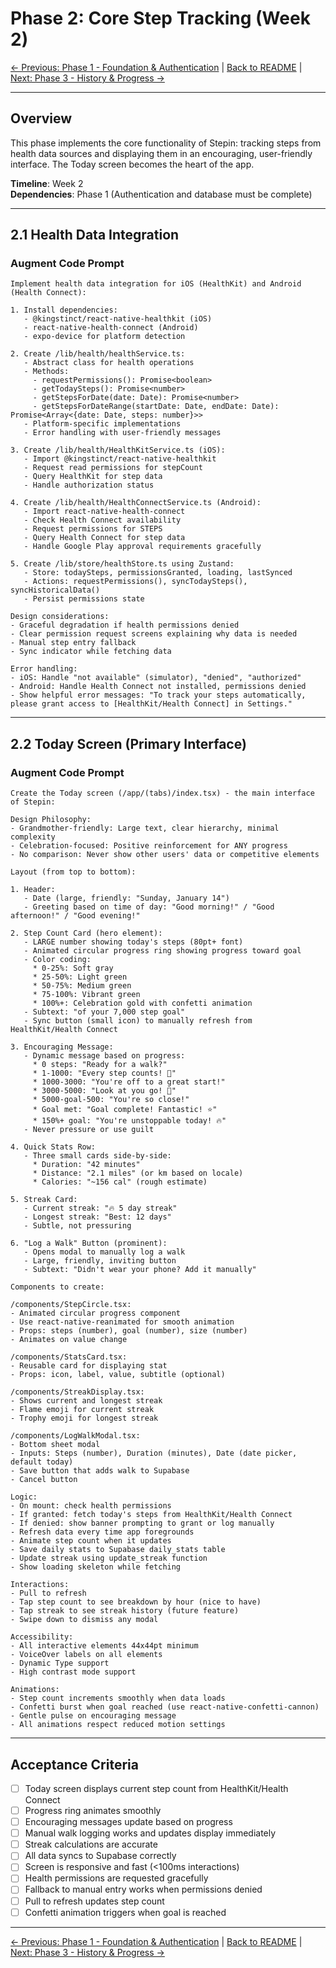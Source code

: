# Phase 2: Core Step Tracking (Week 2)

[← Previous: Phase 1 - Foundation & Authentication](phase-1-foundation-auth.md) | [Back to README](README.md) | [Next: Phase 3 - History & Progress →](phase-3-history-progress.md)

---

## Overview

This phase implements the core functionality of Stepin: tracking steps from health data sources and displaying them in an encouraging, user-friendly interface. The Today screen becomes the heart of the app.

**Timeline**: Week 2  
**Dependencies**: Phase 1 (Authentication and database must be complete)

---

## 2.1 Health Data Integration

### Augment Code Prompt

```
Implement health data integration for iOS (HealthKit) and Android (Health Connect):

1. Install dependencies:
   - @kingstinct/react-native-healthkit (iOS)
   - react-native-health-connect (Android)
   - expo-device for platform detection

2. Create /lib/health/healthService.ts:
   - Abstract class for health operations
   - Methods:
     - requestPermissions(): Promise<boolean>
     - getTodaySteps(): Promise<number>
     - getStepsForDate(date: Date): Promise<number>
     - getStepsForDateRange(startDate: Date, endDate: Date): Promise<Array<{date: Date, steps: number}>>
   - Platform-specific implementations
   - Error handling with user-friendly messages

3. Create /lib/health/HealthKitService.ts (iOS):
   - Import @kingstinct/react-native-healthkit
   - Request read permissions for stepCount
   - Query HealthKit for step data
   - Handle authorization status

4. Create /lib/health/HealthConnectService.ts (Android):
   - Import react-native-health-connect
   - Check Health Connect availability
   - Request permissions for STEPS
   - Query Health Connect for step data
   - Handle Google Play approval requirements gracefully

5. Create /lib/store/healthStore.ts using Zustand:
   - Store: todaySteps, permissionsGranted, loading, lastSynced
   - Actions: requestPermissions(), syncTodaySteps(), syncHistoricalData()
   - Persist permissions state

Design considerations:
- Graceful degradation if health permissions denied
- Clear permission request screens explaining why data is needed
- Manual step entry fallback
- Sync indicator while fetching data

Error handling:
- iOS: Handle "not available" (simulator), "denied", "authorized"
- Android: Handle Health Connect not installed, permissions denied
- Show helpful error messages: "To track your steps automatically, please grant access to [HealthKit/Health Connect] in Settings."
```

---

## 2.2 Today Screen (Primary Interface)

### Augment Code Prompt

```
Create the Today screen (/app/(tabs)/index.tsx) - the main interface of Stepin:

Design Philosophy:
- Grandmother-friendly: Large text, clear hierarchy, minimal complexity
- Celebration-focused: Positive reinforcement for ANY progress
- No comparison: Never show other users' data or competitive elements

Layout (from top to bottom):

1. Header:
   - Date (large, friendly: "Sunday, January 14")
   - Greeting based on time of day: "Good morning!" / "Good afternoon!" / "Good evening!"

2. Step Count Card (hero element):
   - LARGE number showing today's steps (80pt+ font)
   - Animated circular progress ring showing progress toward goal
   - Color coding:
     * 0-25%: Soft gray
     * 25-50%: Light green
     * 50-75%: Medium green
     * 75-100%: Vibrant green
     * 100%+: Celebration gold with confetti animation
   - Subtext: "of your 7,000 step goal"
   - Sync button (small icon) to manually refresh from HealthKit/Health Connect

3. Encouraging Message:
   - Dynamic message based on progress:
     * 0 steps: "Ready for a walk?"
     * 1-1000: "Every step counts! 🌱"
     * 1000-3000: "You're off to a great start!"
     * 3000-5000: "Look at you go! 🎉"
     * 5000-goal-500: "You're so close!"
     * Goal met: "Goal complete! Fantastic! ⭐"
     * 150%+ goal: "You're unstoppable today! 🔥"
   - Never pressure or use guilt

4. Quick Stats Row:
   - Three small cards side-by-side:
     * Duration: "42 minutes"
     * Distance: "2.1 miles" (or km based on locale)
     * Calories: "~156 cal" (rough estimate)

5. Streak Card:
   - Current streak: "🔥 5 day streak"
   - Longest streak: "Best: 12 days"
   - Subtle, not pressuring

6. "Log a Walk" Button (prominent):
   - Opens modal to manually log a walk
   - Large, friendly, inviting button
   - Subtext: "Didn't wear your phone? Add it manually"

Components to create:

/components/StepCircle.tsx:
- Animated circular progress component
- Use react-native-reanimated for smooth animation
- Props: steps (number), goal (number), size (number)
- Animates on value change

/components/StatsCard.tsx:
- Reusable card for displaying stat
- Props: icon, label, value, subtitle (optional)

/components/StreakDisplay.tsx:
- Shows current and longest streak
- Flame emoji for current streak
- Trophy emoji for longest streak

/components/LogWalkModal.tsx:
- Bottom sheet modal
- Inputs: Steps (number), Duration (minutes), Date (date picker, default today)
- Save button that adds walk to Supabase
- Cancel button

Logic:
- On mount: check health permissions
- If granted: fetch today's steps from HealthKit/Health Connect
- If denied: show banner prompting to grant or log manually
- Refresh data every time app foregrounds
- Animate step count when it updates
- Save daily stats to Supabase daily_stats table
- Update streak using update_streak function
- Show loading skeleton while fetching

Interactions:
- Pull to refresh
- Tap step count to see breakdown by hour (nice to have)
- Tap streak to see streak history (future feature)
- Swipe down to dismiss any modal

Accessibility:
- All interactive elements 44x44pt minimum
- VoiceOver labels on all elements
- Dynamic Type support
- High contrast mode support

Animations:
- Step count increments smoothly when data loads
- Confetti burst when goal reached (use react-native-confetti-cannon)
- Gentle pulse on encouraging message
- All animations respect reduced motion settings
```

---

## Acceptance Criteria

- [ ] Today screen displays current step count from HealthKit/Health Connect
- [ ] Progress ring animates smoothly
- [ ] Encouraging messages update based on progress
- [ ] Manual walk logging works and updates display immediately
- [ ] Streak calculations are accurate
- [ ] All data syncs to Supabase correctly
- [ ] Screen is responsive and fast (<100ms interactions)
- [ ] Health permissions are requested gracefully
- [ ] Fallback to manual entry works when permissions denied
- [ ] Pull to refresh updates step count
- [ ] Confetti animation triggers when goal is reached

---

[← Previous: Phase 1 - Foundation & Authentication](phase-1-foundation-auth.md) | [Back to README](README.md) | [Next: Phase 3 - History & Progress →](phase-3-history-progress.md)

